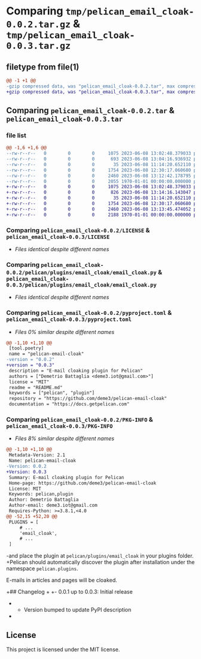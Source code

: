 # Comparing `tmp/pelican_email_cloak-0.0.2.tar.gz` & `tmp/pelican_email_cloak-0.0.3.tar.gz`

## filetype from file(1)

```diff
@@ -1 +1 @@
-gzip compressed data, was "pelican_email_cloak-0.0.2.tar", max compression
+gzip compressed data, was "pelican_email_cloak-0.0.3.tar", max compression
```

## Comparing `pelican_email_cloak-0.0.2.tar` & `pelican_email_cloak-0.0.3.tar`

### file list

```diff
@@ -1,6 +1,6 @@
--rw-r--r--   0        0        0     1075 2023-06-08 13:02:48.379033 pelican_email_cloak-0.0.2/LICENSE
--rw-r--r--   0        0        0      693 2023-06-08 13:04:16.936932 pelican_email_cloak-0.0.2/README.md
--rw-r--r--   0        0        0       35 2023-06-08 11:14:20.652110 pelican_email_cloak-0.0.2/pelican/plugins/email_cloak/__init__.py
--rw-r--r--   0        0        0     1754 2023-06-08 12:30:17.060680 pelican_email_cloak-0.0.2/pelican/plugins/email_cloak/email_cloak.py
--rw-r--r--   0        0        0     2460 2023-06-08 13:12:42.178795 pelican_email_cloak-0.0.2/pyproject.toml
--rw-r--r--   0        0        0     2055 1970-01-01 00:00:00.000000 pelican_email_cloak-0.0.2/PKG-INFO
+-rw-r--r--   0        0        0     1075 2023-06-08 13:02:48.379033 pelican_email_cloak-0.0.3/LICENSE
+-rw-r--r--   0        0        0      826 2023-06-08 13:14:16.143047 pelican_email_cloak-0.0.3/README.md
+-rw-r--r--   0        0        0       35 2023-06-08 11:14:20.652110 pelican_email_cloak-0.0.3/pelican/plugins/email_cloak/__init__.py
+-rw-r--r--   0        0        0     1754 2023-06-08 12:30:17.060680 pelican_email_cloak-0.0.3/pelican/plugins/email_cloak/email_cloak.py
+-rw-r--r--   0        0        0     2460 2023-06-08 13:13:45.474052 pelican_email_cloak-0.0.3/pyproject.toml
+-rw-r--r--   0        0        0     2188 1970-01-01 00:00:00.000000 pelican_email_cloak-0.0.3/PKG-INFO
```

### Comparing `pelican_email_cloak-0.0.2/LICENSE` & `pelican_email_cloak-0.0.3/LICENSE`

 * *Files identical despite different names*

### Comparing `pelican_email_cloak-0.0.2/pelican/plugins/email_cloak/email_cloak.py` & `pelican_email_cloak-0.0.3/pelican/plugins/email_cloak/email_cloak.py`

 * *Files identical despite different names*

### Comparing `pelican_email_cloak-0.0.2/pyproject.toml` & `pelican_email_cloak-0.0.3/pyproject.toml`

 * *Files 0% similar despite different names*

```diff
@@ -1,10 +1,10 @@
 [tool.poetry]
 name = "pelican-email-cloak"
-version = "0.0.2"
+version = "0.0.3"
 description = "E-mail cloaking plugin for Pelican"
 authors = ["Demetrio Battaglia <deme3.iot@gmail.com>"]
 license = "MIT"
 readme = "README.md"
 keywords = ["pelican", "plugin"]
 repository = "https://github.com/deme3/pelican-email-cloak"
 documentation = "https://docs.getpelican.com"
```

### Comparing `pelican_email_cloak-0.0.2/PKG-INFO` & `pelican_email_cloak-0.0.3/PKG-INFO`

 * *Files 8% similar despite different names*

```diff
@@ -1,10 +1,10 @@
 Metadata-Version: 2.1
 Name: pelican-email-cloak
-Version: 0.0.2
+Version: 0.0.3
 Summary: E-mail cloaking plugin for Pelican
 Home-page: https://github.com/deme3/pelican-email-cloak
 License: MIT
 Keywords: pelican,plugin
 Author: Demetrio Battaglia
 Author-email: deme3.iot@gmail.com
 Requires-Python: >=3.8.1,<4.0
@@ -52,15 +52,20 @@
 PLUGINS = [
     # ...
     'email_cloak',
     # ...
 ]
 ```
 
-and place the plugin at `pelican/plugins/email_cloak` in your plugins folder.
+Pelican should automatically discover the plugin after installation under the namespace `pelican.plugins`.
 
 E-mails in articles and pages will be cloaked.
 
+## Changelog
+
+-   0.0.1 up to 0.0.3: Initial release
+    -   Version bumped to update PyPI description
+
 ## License
 
 This project is licensed under the MIT license.
```

